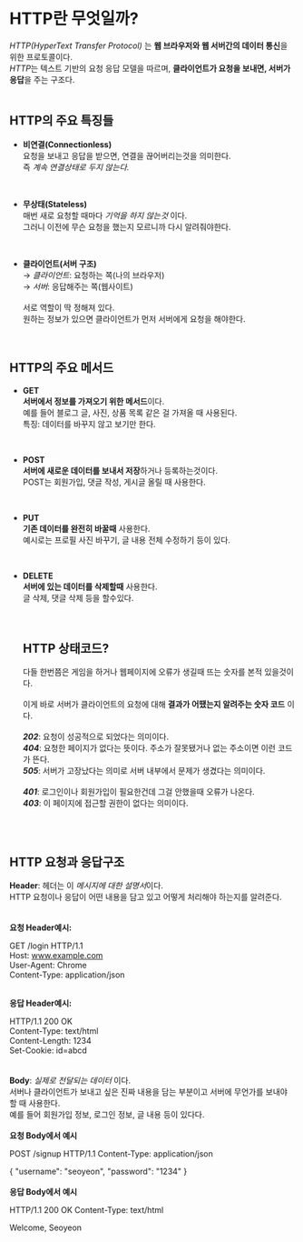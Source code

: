 HTTP란 무엇일까?
===============
*HTTP(HyperText Transfer Protocol)* 는 **웹 브라우저와 웹 서버간의 데이터 통신**을 위한 프로토콜이다.<br>
*HTTP*는 텍스트 기반의 요청 응답 모델을 따르며, **클라이언트가 요청을 보내면, 서버가 응답**을 주는 구조다.<br>
<br>

HTTP의 주요 특징들
---------------
* **비연결(Connectionless)** <br>
 요청을 보내고 응답을 받으면, 연결을 끊어버리는것을 의미한다.<br>
 즉 *계속 연결상태로 두지 않는다.* <br>
 <br>
 
 * **무상태(Stateless)** <br>
매번 새로 요청할 때마다 *기억을 하지 않는것* 이다.<br>
그러니 이전에 무슨 요청을 했는지 모르니까 다시 알려줘야한다.<br>
<br>

* **클라이언트(서버 구조)** <br>
→ *클라이언트*: 요청하는 쪽(나의 브라우저)<br>
→ *서버*: 응답해주는 쪽(웹사이트)<br>
  <br>
서로 역할이 딱 정해져 있다.<br>
원하는 정보가 있으면 클라이언트가 먼저 서버에게 요청을 해야한다.<br>
<br>

HTTP의 주요 메서드
-----------------
* **GET** <br>
**서버에서 정보를 가져오기 위한 메서드**이다.<br>
예를 들어 블로그 글, 사진, 상품 목록 같은 걸 가져올 때 사용된다.<br>
특징: 데이터를 바꾸지 않고 보기만 한다.<br>
<br>

* **POST** <br>
**서버에 새로운 데이터를 보내서 저장**하거나 등록하는것이다.<br>
POST는 회원가입, 댓글 작성, 게시글 올릴 때 사용한다.<br>
<br>

* **PUT** <br>
**기존 데이터를 완전히 바꿀때** 사용한다.<br>
예시로는 프로필 사진 바꾸기, 글 내용 전체 수정하기 등이 있다.<br>
<br>

* **DELETE** <br>
**서버에 있는 데이터를 삭제할때** 사용한다.<br>
글 삭제, 댓글 삭제 등을 할수있다.<br>
  <br>
  <br>

  HTTP 상태코드?
  -------------
  다들 한번쯤은 게임을 하거나 웹페이지에 오류가 생길때 뜨는 숫자를 본적 있을것이다.<br><br>
  이게 바로 서버가 클라이언트의 요청에 대해 **결과가 어땠는지 알려주는 숫자 코드** 이다.<br>
  <br>
  ***202***: 요청이 성공적으로 되었다는 의미이다.<br>
  ***404***: 요청한 페이지가 없다는 뜻이다. 주소가 잘못됐거나 없는 주소이면 이런 코드가 뜬다.<br>
  ***505***: 서버가 고장났다는 의미로 서버 내부에서 문제가 생겼다는 의미이다.<br>
  <br>
  ***401***: 로그인이나 회원가입이 필요한건데 그걸 안했을때 오류가 나온다.<br>
  ***403***: 이 페이지에 접근할 권한이 없다는 의미이다.<br>
<br>
<br>

HTTP 요청과 응답구조
--------------------
**Header**: 헤더는 이 *메시지에 대한 설명서*이다.<br>
HTTP 요청이나 응답이 어떤 내용을 담고 있고 어떻게 처리해야 하는지를 알려준다.<br>
<br>
<br>
**요청 Header예시:<br>**

GET /login HTTP/1.1 <br>
Host: www.example.com <br>
User-Agent: Chrome <br>
Content-Type: application/json <br>
<br>

**응답 Header예시:<br>**

HTTP/1.1 200 OK <br>
Content-Type: text/html <br>
Content-Length: 1234 <br>
Set-Cookie: id=abcd <br>
<br>
<br>
 **Body**: *실제로 전달되는 데이터* 이다.<br>
서버나 클라이언트가 보내고 싶은 진짜 내용을 담는 부분이고 서버에 무언가를 보내야 할 때 사용한다.<br>
예를 들어 회원가입 정보, 로그인 정보, 글 내용 등이 있다다.<br>
<br>
**요청 Body에서 예시<br>**

POST /signup HTTP/1.1
Content-Type: application/json

{
  "username": "seoyeon",
  "password": "1234"
}
<br>
<br>
**응답 Body에서 예시<br>**

HTTP/1.1 200 OK
Content-Type: text/html

<html>
  <body>
    Welcome, Seoyeon
  </body>
</html>










